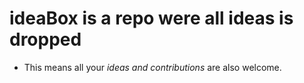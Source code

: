 # ideaBox is a repo were all ideas is dropped
- This means all your *ideas and contributions* are also welcome.
